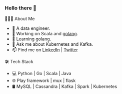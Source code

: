 ### Hello there 👋

👨🏻‍💻 About Me

- 💼 A data engineer.
- 🔭 Working on Scala and [golang](https://golang.org/).
- 🌱 Learning golang.
- 💬 Ask me about Kubernetes and Kafka.
- 📫 Find me on [LinkedIn](https://www.linkedin.com/in/wanwenli/) | [Twitter](https://twitter.com/wenli_wan)

🛠 Tech Stack
- 💻 Python | Go | Scala | Java
- 🌐 Play framework | mux | flask
- 🛢 MySQL | Cassandra | Kafka | Spark | Kubernetes
